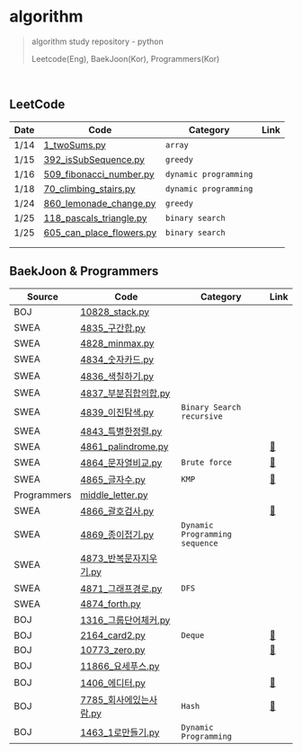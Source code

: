 # algorithm
> algorithm study repository - python
>
> Leetcode(Eng), BaekJoon(Kor), Programmers(Kor)



<br/>

## LeetCode

| Date | Code                                                         | Category              | Link |
| ---- | ------------------------------------------------------------ | --------------------- | ---- |
| 1/14 | [1_twoSums.py](https://github.com/sophryu99/algorithm/blob/master/leetcode/1_twoSums.py) | `array`               |      |
| 1/15 | [392_isSubSequence.py](https://github.com/sophryu99/algorithm/blob/master/leetcode/392_isSubSequence.py) | `greedy`              |      |
| 1/16 | [509_fibonacci_number.py](https://github.com/sophryu99/algorithm/blob/master/leetcode/509_fibonacci_number.py) | `dynamic programming` |      |
| 1/18 | [70_climbing_stairs.py](https://github.com/sophryu99/algorithm/blob/master/leetcode/70_climbing_stairs.py) | `dynamic programming` |      |
| 1/24 | [860_lemonade_change.py](https://github.com/sophryu99/algorithm/blob/master/leetcode/860_lemonade_change.py) | `greedy`              |      |
| 1/25 | [118_pascals_triangle.py](https://github.com/sophryu99/algorithm/blob/master/leetcode/118_pascals_triangle.py) | `binary search`       |      |
| 1/25 | [605_can_place_flowers.py](https://github.com/sophryu99/algorithm/blob/master/leetcode/605_can_place_flowers.py) | `binary search`       |      |
|      |                                                              |                       |      |
|      |                                                              |                       |      |



## BaekJoon & Programmers

| Source      | Code                                                         | Category                         | Link                               |
| ----------- | ------------------------------------------------------------ | -------------------------------- | ---------------------------------- |
| BOJ         | [10828_stack.py](https://github.com/sophryu99/algorithm/blob/master/BaekJoon/10828_stack.py) |                                  |                                    |
| SWEA        | [4835_구간합.py](https://github.com/sophryu99/algorithm/blob/master/SWEA/List1_4835_구간합.py) |                                  |                                    |
| SWEA        | [4828_minmax.py](https://github.com/sophryu99/algorithm/blob/master/SWEA/List1_4828_minmax.py) |                                  |                                    |
| SWEA        | [4834_숫자카드.py](https://github.com/sophryu99/algorithm/blob/master/SWEA/List1_4834_숫자카드.py) |                                  |                                    |
| SWEA        | [4836_색칠하기.py](https://github.com/sophryu99/algorithm/blob/master/SWEA/List2_4836_색칠하기.py) |                                  |                                    |
| SWEA        | [4837_부분집합의합.py](https://github.com/sophryu99/algorithm/blob/master/SWEA/List2_4837_부분집합의합.py) |                                  |                                    |
| SWEA        | [4839_이진탐색.py](https://github.com/sophryu99/algorithm/blob/master/SWEA/List2_4839_이진탐색.py) | `Binary Search` `recursive`      |                                    |
| SWEA        | [4843_특별한정렬.py](https://github.com/sophryu99/algorithm/blob/master/SWEA/List2_4843_특별한정렬.py) |                                  |                                    |
| SWEA        | [4861_palindrome.py](https://github.com/sophryu99/algorithm/blob/master/SWEA/String_4861_palindrome.py) |                                  | [🌟](https://sophuu.tistory.com/5)  |
| SWEA        | [4864_문자열비교.py](https://github.com/sophryu99/algorithm/blob/master/SWEA/String_4864_문자열비교.py) | `Brute force`                    | [🌟](https://sophuu.tistory.com/3)  |
| SWEA        | [4865_글자수.py](https://github.com/sophryu99/algorithm/blob/master/SWEA/String_4865_글자수.py) | `KMP`                            | [🌟](https://sophuu.tistory.com/4)  |
| Programmers | [middle_letter.py](https://github.com/sophryu99/algorithm/blob/master/Programmers/middle_letter.py) |                                  |                                    |
| SWEA        | [4866_괄호검사.py](https://github.com/sophryu99/algorithm/blob/master/SWEA/Stack_4866_괄호검사.py) |                                  | [🌟](https://sophuu.tistory.com/6)  |
| SWEA        | [4869_종이접기.py](https://github.com/sophryu99/algorithm/blob/master/SWEA/Stack_4869_종이접기.py) | `Dynamic Programming` `sequence` |                                    |
| SWEA        | [4873_반복문자지우기.py](https://github.com/sophryu99/algorithm/blob/master/SWEA/Stack_4873_반복문자지우기.py) |                                  |                                    |
| SWEA        | [4871_그래프경로.py](https://github.com/sophryu99/algorithm/blob/master/SWEA/Stack_4871_그래프경로.py) | `DFS`                            |                                    |
| SWEA        | [4874_forth.py](https://github.com/sophryu99/algorithm/blob/master/SWEA/Stack_4874_forth.py) |                                  |                                    |
| BOJ         | [1316_그룹단어체커.py](https://github.com/sophryu99/algorithm/blob/master/BaekJoon/1316_그룹단어체커.py) |                                  |                                    |
| BOJ         | [2164_card2.py](https://github.com/sophryu99/algorithm/blob/master/BaekJoon/2164_card2.py) | `Deque`                          | [🌟](https://sophuu.tistory.com/13) |
| BOJ         | [10773_zero.py](https://github.com/sophryu99/algorithm/blob/master/BaekJoon/10773_zero.py) |                                  | [🌟](https://sophuu.tistory.com/12) |
| BOJ         | [11866_요세푸스.py](https://github.com/sophryu99/algorithm/blob/master/BaekJoon/11866_요세푸스.py) |                                  |                                    |
| BOJ         | [1406_에디터.py](https://github.com/sophryu99/algorithm/blob/master/BaekJoon/1406_에디터.py) |                                  | [🌟](https://sophuu.tistory.com/15) |
| BOJ         | [7785_회사에있는사람.py](https://github.com/sophryu99/algorithm/blob/master/BaekJoon/7785_회사에있는사람.py) | `Hash`                           | [🌟](https://sophuu.tistory.com/18) |
| BOJ         | [1463_1로만들기.py](https://github.com/sophryu99/algorithm/blob/master/BaekJoon/dynamic-programming/1463_1로만들기.py) | `Dynamic Programming`            |                                    |





